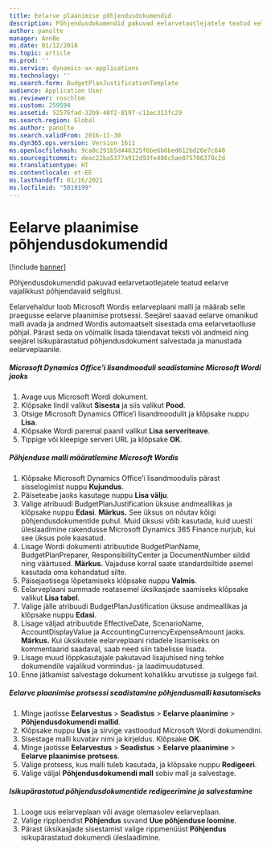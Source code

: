 ```yaml
---
title: Eelarve plaanimise põhjendusdokumendid
description: Põhjendusdokumendid pakuvad eelarvetaotlejatele teatud eelarve vajalikkust põhjendavaid selgitusi.
author: panolte
manager: AnnBe
ms.date: 01/12/2018
ms.topic: article
ms.prod: ''
ms.service: dynamics-ax-applications
ms.technology: ''
ms.search.form: BudgetPlanJustificationTemplate
audience: Application User
ms.reviewer: roschlom
ms.custom: 259594
ms.assetid: 52576fad-32b9-48f2-8197-c11ec313fc29
ms.search.region: Global
ms.author: panolte
ms.search.validFrom: 2016-11-30
ms.dyn365.ops.version: Version 1611
ms.openlocfilehash: 9ca0c291b5d446325f6be6b6bed612bd26e7c640
ms.sourcegitcommit: deac22ba5377a912d93fe408c5ae875706378c2d
ms.translationtype: HT
ms.contentlocale: et-EE
ms.lasthandoff: 01/16/2021
ms.locfileid: "5019199"
---
```

# <a name="budget-planning-justification-documents"></a>Eelarve plaanimise põhjendusdokumendid

[!include [banner](../includes/banner.md)]

Põhjendusdokumendid pakuvad eelarvetaotlejatele teatud eelarve vajalikkust põhjendavaid selgitusi. 

Eelarvehaldur loob Microsoft Wordis eelarveplaani malli ja määrab selle praegusse eelarve plaanimise protsessi. Seejärel saavad eelarve omanikud malli avada ja andmed Wordis automaatselt sisestada oma eelarvetaotluse põhjal. Pärast seda on võimalik lisada täiendavat teksti või andmeid ning seejärel isikupärastatud põhjendusdokument salvestada ja manustada eelarveplaanile.

##### <a name="set-up-microsoft-dynamics-office-add-in-for-microsoft-word"></a>Microsoft Dynamics Office’i lisandmooduli seadistamine Microsoft Wordi jaoks

1.  Avage uus Microsoft Wordi dokument.
2.  Klõpsake lindil valikut **Sisesta** ja siis valikut **Pood**.
3.  Otsige Microsoft Dynamics Office’i lisandmoodulit ja klõpsake nuppu **Lisa**.
4.  Klõpsake Wordi paremal paanil valikut **Lisa serveriteave**.
5.  Tippige või kleepige serveri URL ja klõpsake **OK**.

##### <a name="define-the-justification-template-in-microsoft-word"></a>Põhjenduse malli määratlemine Microsoft Wordis

1.  Klõpsake Microsoft Dynamics Office’i lisandmoodulis pärast sisselogimist nuppu **Kujundus**.
2.  Päiseteabe jaoks kasutage nuppu **Lisa välju**.
3.  Valige atribuudi BudgetPlanJustification üksuse andmeallikas ja klõpsake nuppu **Edasi**. **Märkus.** See üksus on nõutav kõigi põhjendusdokumentide puhul. Muid üksusi võib kasutada, kuid uuesti üleslaadimine rakendusse Microsoft Dynamics 365 Finance nurjub, kui see üksus pole kaasatud.
4.  Lisage Wordi dokumenti atribuutide BudgetPlanName, BudgetPlanPreparer, ResponsibilityCenter ja DocumentNumber sildid ning väärtused. **Märkus.** Vajaduse korral saate standardsiltide asemel kasutada oma kohandatud silte.
5.  Päisejaotisega lõpetamiseks klõpsake nuppu **Valmis**.
6.  Eelarveplaani summade reatasemel üksikasjade saamiseks klõpsake valikut **Lisa tabel**.
7.  Valige jälle atribuudi BudgetPlanJustification üksuse andmeallikas ja klõpsake nuppu **Edasi**.
8.  Lisage väljad atribuutide EffectiveDate, ScenarioName, AccountDisplayValue ja AccountingCurrencyExpenseAmount jaoks. **Märkus.** Kui üksikutele eelarveplaani ridadele lisamiseks on kommentaarid saadaval, saab need siin tabelisse lisada.
9.  Lisage muud lõppkasutajale pakutavad lisajuhised ning tehke dokumendile vajalikud vormindus- ja laadimuudatused.
10. Enne jätkamist salvestage dokument kohalikku arvutisse ja sulgege fail.

##### <a name="set-up-the-budget-planning-process-to-use-the-justification-template"></a>Eelarve plaanimise protsessi seadistamine põhjendusmalli kasutamiseks

1.  Minge jaotisse **Eelarvestus** &gt; **Seadistus** &gt; **Eelarve plaanimine** &gt; **Põhjendusdokumendi mallid**.
2.  Klõpsake nuppu **Uus** ja sirvige vastloodud Microsoft Wordi dokumendini.
3.  Sisestage malli kuvatav nimi ja kirjeldus. Klõpsake **OK**.
4.  Minge jaotisse **Eelarvestus** &gt; **Seadistus** &gt; **Eelarve** **plaanimine** &gt; **Eelarve plaanimise protsess**.
5.  Valige protsess, kus malli tuleb kasutada, ja klõpsake nuppu **Redigeeri**.
6.  Valige väljal **Põhjendusdokumendi mall** sobiv mall ja salvestage.

##### <a name="edit-and-save-personalized-justification-documents"></a>Isikupärastatud põhjendusdokumentide redigeerimine ja salvestamine

1.  Looge uus eelarveplaan või avage olemasolev eelarveplaan.
2.  Valige ripploendist **Põhjendus** suvand **Uue põhjenduse loomine**.
3.  Pärast üksikasjade sisestamist valige rippmenüüst **Põhjendus** isikupärastatud dokumendi üleslaadimine.




